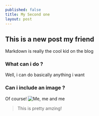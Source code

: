 ```yaml
---
published: false
title: My Second one
layout: post
---
```



## This is a new post my friend
Markdown is really the cool kid on the blog

### What can i do ?
Well, i can do basically anything i want

### Can i include an image ?
Of course!
![Me, me and me]({{site.baseurl}}/_posts/2016-02-10-221729.jpg)

> This is pretty amzing!
